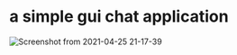 # a simple gui chat application


![Screenshot from 2021-04-25 21-17-39](https://user-images.githubusercontent.com/66301495/116000333-5f625e80-a60d-11eb-82ed-9d14a3d7cf2e.png)
